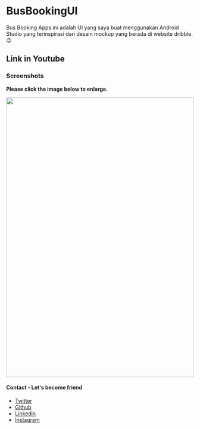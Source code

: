 # BusBookingUI
Bus Booking Apps ini adalah UI yang saya buat menggunakan Android Studio yang terinspirasi dari desain mockup yang berada di website dribble. 😉

## Link in Youtube

### Screenshots

**Please click the image below to enlarge.**

<img src="https://github.com/kangadit/BusBookingUI/blob/master/Screenshots/20200513_192251.jpg" height="750" width="100%" hspace="0">


#### Contact - Let's become friend
- [Twitter](https://twitter.com/kngadt)
- [Github](https://github.com/kangadit)
- [Linkedin](https://www.linkedin.com/in/tri-aditya-n-728a0019a)
- [Instagram](https://www.instagram.com/kangadit._) 

